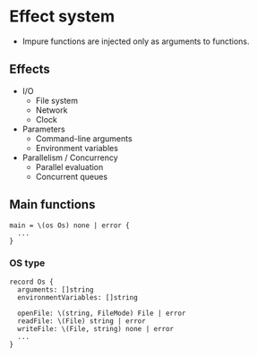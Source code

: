 # Effect system

- Impure functions are injected only as arguments to functions.

## Effects

- I/O
  - File system
  - Network
  - Clock
- Parameters
  - Command-line arguments
  - Environment variables
- Parallelism / Concurrency
  - Parallel evaluation
  - Concurrent queues

## Main functions

```
main = \(os Os) none | error {
  ...
}
```

### OS type

```
record Os {
  arguments: []string
  environmentVariables: []string

  openFile: \(string, FileMode) File | error
  readFile: \(File) string | error
  writeFile: \(File, string) none | error
  ...
}
```
